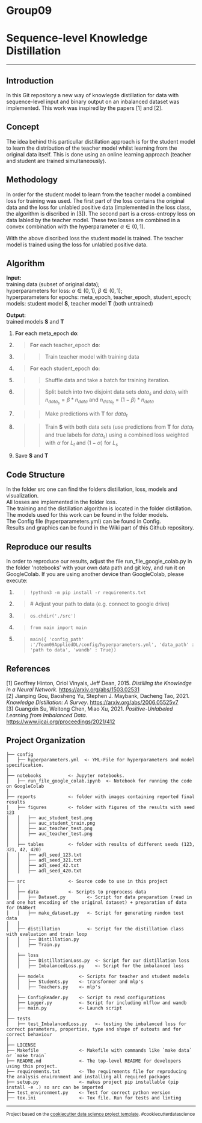 Group09
==============================

# Sequence-level Knowledge Distillation

---

## Introduction

In this Git repository a new way of knowlegde distillation for data with sequence-level input and binary output on an inbalanced dataset was implemented. This work was inspired by the papers [1] and [2].

## Concept 

The idea behind this particullar distillation approach is for the student model to learn the distribution of the teacher model whilst learning from the original data itself. This is done using an online learning approach (teacher and student are trained simultaneously).


## Methodology

In order for the student model to learn from the teacher model a combined loss for training was used. The first part of the loss contains the original data and the loss for unlabled positive data (implemented in the loss class, the algorithm is discribed in [3]). The second part is a cross-entropy loss on data labled by the teacher model. These two losses are combined in a convex combination with the hyperparameter $\alpha \in (0,1)$. <br>

With the above discribed loss the student model is trained. The teacher model is trained using the loss for unlabled positive data. 

## Algorithm

**Input:**  <br>
           training data (subset of original data); <br>
           hyperparameters for loss: $\alpha \in (0,1)$, $\beta \in (0,1)$; <br>
           hyperparameters for epochs: meta_epoch, teacher_epoch, student_epoch; <br>
           models: student model **S**, teacher model **T** (both untrained) <br>
           
**Output:**  <br>
           trained models **S** and **T**

1. **For** each meta_epoch **do**:
2. > **For** each teacher_epoch **do**: 
3. >> Train teacher model with training data
3. > **For** each student_epoch **do**:
4. >> Shuffle data and take a batch for training iteration.
5. >> Split batch into two disjoint data sets $data_s$ and $data_t$ with $n_{data_s} = \beta * n_{data}$ and $n_{data_t} = (1-\beta) * n_{data}$
6. >> Make predictions with **T** for $data_t$
7. >> Train **S** with both data sets (use predictions from **T** for $data_t$ and true labels for $data_s$) using a combined loss weighted with $\alpha$ for $L_t$ and $(1- \alpha)$ for $L_s$
8. Save **S** and **T**


## Code Structure

In the folder src one can find the folders distillation, loss, models and visualization. <br>
All losses are implemented in the folder loss. <br>
The training and the distillation algorithm is located in the folder distillation. <br>
The models used for this work can be found in the folder models. <br>
The Config file (hyperparameters.yml) can be found in Config. <br>
Results and graphics can be found in the Wiki part of this Github repository.

## Reproduce our results

In order to reproduce our results, adjust the file run_file_google_colab.py in the folder 'notebooks' with your own data path and git key, and run it on GoogleColab. If you are using another device than GoogleColab, please execute:
1. > `!python3 -m pip install -r requirements.txt`
2. > \# Adjust your path to data (e.g. connect to google drive)
2. > `os.chdir('./src')`
3. > `from main import main`
4. > `
        main({
            'config_path' :'/Team09AppliedDL/config/hyperparameters.yml',
            'data_path' : 'path to data',
            'wandb' : True})
     `

## References
[1] Geoffrey Hinton, Oriol Vinyals, Jeff Dean, 2015. *Distilling the Knowledge in a Neural Network*. https://arxiv.org/abs/1503.02531 <br>
[2] Jianping Gou, Baosheng Yu, Stephen J. Maybank, Dacheng Tao, 2021. *Knowledge Distillation: A Survey*. https://arxiv.org/abs/2006.05525v7 <br>
[3] Guangxin Su, Weitong Chen, Miao Xu, 2021. *Positive-Unlabeled Learning from Imbalanced Data*. https://www.ijcai.org/proceedings/2021/412 <br>

Project Organization
------------

    ├── config 
    │   ├── hyperparameters.yml  <- YML-File for hyperparameters and model specification.
    │    
    ├── notebooks          <- Jupyter notebooks.
    │   ├── run_file_google_colab.ipynb  <- Notebook for running the code on GoogleColab
    │
    ├── reports            <- folder with images containing reported final results           
    │   ├── figures        <- folder with figures of the results with seed 123
    │   │   ├── auc_student_test.png
    │   │   ├── auc_student_train.png
    │   │   ├── auc_teacher_test.png
    │   │   ├── auc_teacher_test.png
    │   │
    │   ├── tables         <- folder with results of different seeds (123, 321, 42, 420)
    │   │   ├── adl_seed_123.txt
    │   │   ├── adl_seed_321.txt
    │   │   ├── adl_seed_42.txt
    │   │   ├── adl_seed_420.txt
    │
    ├── src                <- Source code to use in this project
    │   │
    │   ├── data           <- Scripts to preprocess data
    │   │   ├── Dataset.py        <- Script for data preparation (read in and one hot encoding of the original dataset) + preparation of data for DNABert
    │   │   ├── make_dataset.py   <- Script for generating random test data
    │   │
    │   ├── distillation          <- Script for the distillation class with evaluation and train loop
    │   │   ├── Distillation.py
    │   │   ├── Train.py
    │
    │   ├── loss  
    │   │   ├── DistillationLoss.py  <- Script for our distillation loss
    │   │   ├── ImbalancedLoss.py    <- Script for the imbalanced loss
    │
    │   ├── models             <- Scripts for teacher and student models
    │   │   ├── Students.py    <- transformer and mlp's
    │   │   ├── Teachers.py    <- mlp's
    │
    │   ├── ConfigReader.py    <- Script to read configurations
    │   ├── Logger.py          <- Script for including mlflow and wandb
    │   ├── main.py            <- Launch script
    │
    ├── tests
    │   ├── test_ImbalancedLoss.py   <- testing the imbalanced loss for correct parameters, properties, type and shape of outouts and for correct behaviour
    │   
    ├── LICENSE
    ├── Makefile               <- Makefile with commands like `make data` or `make train`
    ├── README.md              <- The top-level README for developers using this project.
    ├── requirements.txt       <- The requirements file for reproducing the analysis environment and installing all required packages
    ├── setup.py               <- makes project pip installable (pip install -e .) so src can be imported
    ├── test_environment.py    <- Test for correct python version
    ├── tox.ini                <- Tox file. Run for tests and linting
   
 

--------

<p><small>Project based on the <a target="_blank" href="https://drivendata.github.io/cookiecutter-data-science/">cookiecutter data science project template</a>. #cookiecutterdatascience</small></p>
